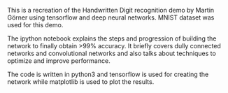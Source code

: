 
This is a recreation of the Handwritten Digit recognition demo by Martin Görner using tensorflow and deep neural networks. 
MNIST dataset was used for this demo.

The ipython notebook explains the steps and progression of building the network to finally obtain >99% accuracy. It briefly covers dully connected networks and convolutional networks and also talks about techniques to optimize and improve performance.

The code is written in python3 and tensorflow is used for creating the network while matplotlib is used to plot the results.
